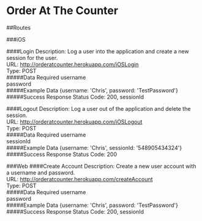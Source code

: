 Order At The Counter
===
##Routes

###iOS

####Login
Description: Log a user into the application and create a new session for the user.  
URL: http://orderatcounter.herokuapp.com/iOSLogin  
Type: POST  
#####Data Required
username  
password  
#####Example Data
{username: 'Chris', password: 'TestPassword'} 
#####Success Response
Status Code: 200, sessionId 

####Logout
Description: Log a user out of the application and delete the session.  
URL: http://orderatcounter.herokuapp.com/iOSLogout  
Type: POST  
#####Data Required
username  
sessionId  
#####Example Data
{username: 'Chris', sessionId: '548905434324'} 
#####Success Response
Status Code: 200  

###Web
####Create Account
Description: Create a new user account with a username and password.  
URL: http://orderatcounter.herokuapp.com/createAccount  
Type: POST  
#####Data Required
username  
password  
#####Example Data
{username: 'Chris', password: 'TestPassword'}  
#####Success Response
Status Code: 200, sessionId